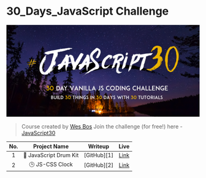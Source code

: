 # 30_Days_JavaScript Challenge

![](js30.png)

> Course created by [Wes Bos](https://github.com/wesbos)
> Join the challenge (for free!) here - [JavaScript30](https://javascript30.com/account)

| No. | Project Name | Writeup | Live |
|:-----:|:--------:|:-----------:|:------:|
| 1 | 🥁 JavaScript Drum Kit | [GitHub][1] | [Link](https://ramniwasmahala007.github.io/30-Days_JavaScript/01-JS-Drum-Kit/) |
| 2 | 🕒 JS-CSS Clock | [GitHub][2] | [Link](https://ramniwasmahala007.github.io/30-Days_JavaScript/02-JS-CSS-Clock/)